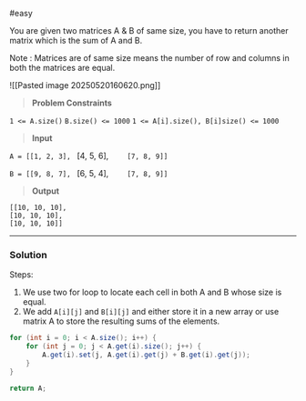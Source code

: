 #easy

You are given two matrices A & B of same size, you have to return another matrix which is the sum of A and B.

Note : Matrices are of same size means the number of row and columns in both the matrices are equal.


![[Pasted image 20250520160620.png]]

> **Problem Constraints**

`1 <= A.size()`
`B.size() <= 1000`
`1 <= A[i].size(), B[i]size() <= 1000`

> **Input**

`A = [[1, 2, 3],
`    [4, 5, 6],
`    [7, 8, 9]]`

`B = [[9, 8, 7],
 `    [6, 5, 4],
`    [7, 8, 9]]`

> **Output**

```
[[10, 10, 10],
[10, 10, 10],
[10, 10, 10]]
```

---

### Solution 

Steps: 

1. We use two for loop to locate each cell in both A and B whose size is equal.
2. We add `A[i][j]` and `B[i][j]` and either store it in a new array or use matrix A to store the resulting sums of the elements.


```java
for (int i = 0; i < A.size(); i++) {
	for (int j = 0; j < A.get(i).size(); j++) {
		A.get(i).set(j, A.get(i).get(j) + B.get(i).get(j));
	}
}

return A;
```
